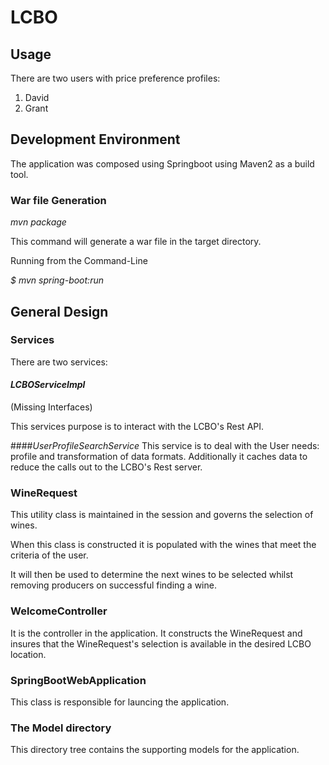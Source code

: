 # LCBO 

## Usage
There are two users with price preference profiles:

1) David
2) Grant


## Development Environment
The application was composed using Springboot using Maven2 as a build tool.

### War file Generation

_mvn package_

This command will generate a war file in the target directory.

Running from the Command-Line

_$ mvn spring-boot:run_


## General Design
### Services

There are two services:

#### _LCBOServiceImpl_
(Missing Interfaces)

This services purpose is to interact with the LCBO's Rest API.

####_UserProfileSearchService_
This service is to deal with the User needs: profile and transformation of data formats.  Additionally it caches data to reduce the calls out to the LCBO's Rest server.

### WineRequest
This utility class is maintained in the session and governs the selection of wines.

When this class is constructed it is populated with the wines that meet the criteria of the user.

It will then be used to determine the next wines to be selected whilst removing producers on successful finding a wine.


### WelcomeController
It is the controller in the application.  It constructs the WineRequest and insures that the WineRequest's selection is available in the desired LCBO location.


### SpringBootWebApplication 
This class is responsible for launcing the application.

### The Model directory
This directory tree contains the supporting models for the application.